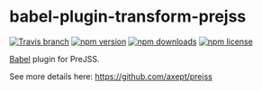babel-plugin-transform-prejss
====

[![Travis branch](https://img.shields.io/travis/axept/babel-plugin-transform-prejss/master.svg?style=flat-square)](https://www.npmjs.com/package/babel-plugin-transform-prejss)
[![npm version](https://img.shields.io/npm/v/babel-plugin-transform-prejss.svg?style=flat-square)](https://www.npmjs.com/package/babel-plugin-transform-prejss)
[![npm downloads](https://img.shields.io/npm/dt/babel-plugin-transform-prejss.svg?style=flat-square)](https://www.npmjs.com/package/babel-plugin-transform-prejss)
[![npm license](https://img.shields.io/npm/l/babel-plugin-transform-prejss.svg?style=flat-square)](https://www.npmjs.com/package/babel-plugin-transform-prejss)

[Babel](https://github.com/babel/babel) plugin for PreJSS.

See more details here: https://github.com/axept/prejss
